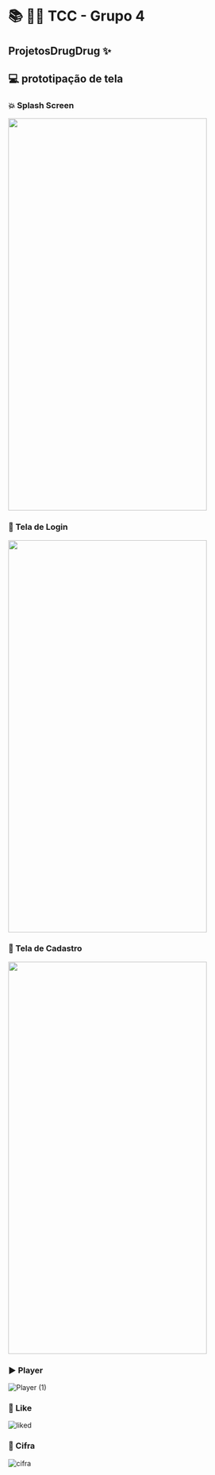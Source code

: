 # 📚 👩‍💻 TCC - Grupo 4

## ProjetosDrugDrug ✨

## 💻 prototipação de tela

### 💥 Splash Screen
<img src="https://user-images.githubusercontent.com/83253328/165187028-35ecbb18-4560-4e95-8295-3bf5c68ace76.png" width="400" height="790">

### 👀 Tela de Login
<img src="https://user-images.githubusercontent.com/83253328/165187549-c6f77fab-69d5-4886-8ab8-d16e2d690495.png" width="400" height="790">
  
### 👀 Tela de Cadastro
<img src= "https://user-images.githubusercontent.com/83253328/165188950-e34fc186-c9fa-4523-a738-07e1c31c473d.png" width="400" height="790">

### ▶️ Player
![Player (1)](https://user-images.githubusercontent.com/48697810/133345461-2b9601fc-4d3b-4c78-9c2d-1464ca457707.png)

### 💖 Like
![liked](https://user-images.githubusercontent.com/48697810/133344583-07505e5b-16f4-42b8-bad6-a1958770765f.png)

### 🎼 Cifra
![cifra](https://user-images.githubusercontent.com/48697810/133344587-24d78bbe-6262-447f-b945-f3b12ddcbb83.png)
